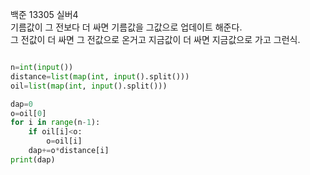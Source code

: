 백준 13305 실버4   
기름값이 그 전보다 더 싸면 기름값을 그값으로 업데이트 해준다.    
그 전값이 더 싸면 그 전값으로 온거고 지금값이 더 싸면 지금값으로 가고 그런식.   
```python 

n=int(input())
distance=list(map(int, input().split()))
oil=list(map(int, input().split()))

dap=0
o=oil[0]
for i in range(n-1):
    if oil[i]<o:
        o=oil[i]
    dap+=o*distance[i]
print(dap)
```
